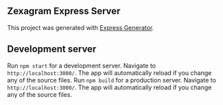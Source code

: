 ## Zexagram Express Server

This project was generated with [Express Generator](https://expressjs.com/en/starter/generator.html).

## Development server

Run `npm start` for a development server. Navigate to `http://localhost:3000/`. The app will automatically reload if you change any of the source files.
Run `npm build` for a production server. Navigate to `http://localhost:3000/`. The app will automatically reload if you change any of the source files.
